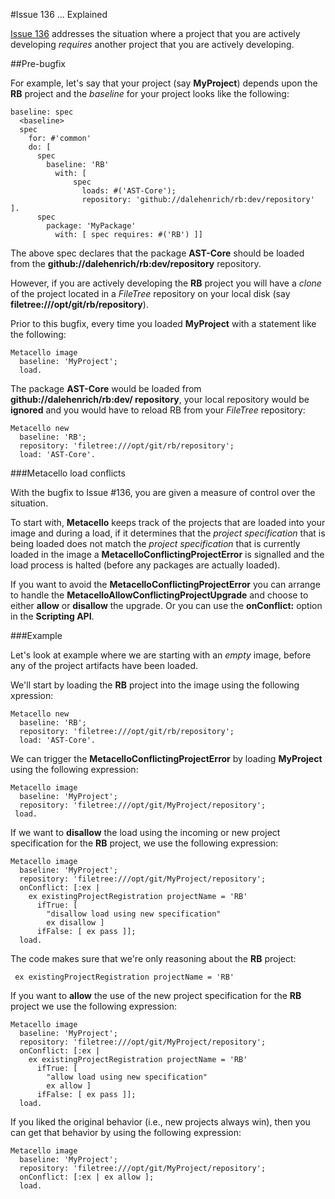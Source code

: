 #Issue 136 ... Explained

[Issue 136](https://github.com/dalehenrich/metacello-work/issues/136)
addresses the situation where a project that you are actively
developing  *requires* another project that you are actively
developing.

##Pre-bugfix

For example, let's say that your project (say **MyProject**) depends upon 
the **RB** project
and the *baseline* for your project looks like the following:

```Smalltalk
baseline: spec
  <baseline>
  spec
    for: #'common'
    do: [ 
      spec
        baseline: 'RB'
          with: [ 
              spec
                loads: #('AST-Core');
                repository: 'github://dalehenrich/rb:dev/repository' ].
      spec
        package: 'MyPackage'
          with: [ spec requires: #('RB') ]]
```

The above spec declares that the package **AST-Core** should be loaded
from the **github://dalehenrich/rb:dev/repository** repository.

However, if you are actively developing the **RB** project you will have
a *clone* of the project located in a *FileTree* repository on your local disk 
(say **filetree:///opt/git/rb/repository**).

Prior to this bugfix, every time you loaded **MyProject** with a
statement like the following:

```Smalltalk
Metacello image
  baseline: 'MyProject';
  load.
```

The package **AST-Core** would be loaded from **github://dalehenrich/rb:dev/
repository**, your local repository would be **ignored** and you would have 
to reload RB from your *FileTree* repository:

```Smalltalk
Metacello new
  baseline: 'RB';
  repository: 'filetree:///opt/git/rb/repository';
  load: 'AST-Core'.
```

###Metacello load conflicts

With the bugfix to Issue #136, you are given a measure of control over the 
situation. 

To start with, **Metacello** keeps track of the projects 
that are loaded into your image and during a load, if it determines that 
the *project specification* that is being loaded does not match the 
*project specification* that is currently loaded in the image a 
**MetacelloConflictingProjectError** is signalled and the load process 
is halted (before any packages are actually loaded).

If you want to avoid the **MetacelloConflictingProjectError** you can 
arrange to handle the **MetacelloAllowConflictingProjectUpgrade** and
choose to either **allow** or **disallow** the upgrade. Or you can use
the **onConflict:** option in the **Scripting API**.

###Example

Let's look at example where we are starting with an *empty* image,
before any of the project artifacts have been loaded.

We'll start by loading the **RB** project into the image using
the following xpression:

```Smalltalk
Metacello new
  baseline: 'RB';
  repository: 'filetree:///opt/git/rb/repository';
  load: 'AST-Core'.
```

We can trigger the  **MetacelloConflictingProjectError** by loading
**MyProject** using the following expression:

```Smalltalk
Metacello image
  baseline: 'MyProject';
  repository: 'filetree:///opt/git/MyProject/repository';
 load.
```

If we want to **disallow** the load using the incoming or new project
specification for the **RB** project, we use the following expression:

```Smalltalk
Metacello image
  baseline: 'MyProject';
  repository: 'filetree:///opt/git/MyProject/repository';
  onConflict: [:ex | 
    ex existingProjectRegistration projectName = 'RB'
      ifTrue: [
        "disallow load using new specification" 
        ex disallow ]
      ifFalse: [ ex pass ]];
  load.
```

The code makes sure that we're only reasoning about the **RB** project:

```Smalltalk
 ex existingProjectRegistration projectName = 'RB'
```

If you want to **allow** the use of the new project specification for the
**RB** project we use the following expression:

```Smalltalk
Metacello image
  baseline: 'MyProject';
  repository: 'filetree:///opt/git/MyProject/repository';
  onConflict: [:ex | 
    ex existingProjectRegistration projectName = 'RB'
      ifTrue: [
        "allow load using new specification" 
        ex allow ]
      ifFalse: [ ex pass ]];
  load.
```

If you liked the original behavior (i.e., new projects always win), then
you can get that behavior by using the following expression:

```Smalltalk
Metacello image
  baseline: 'MyProject';
  repository: 'filetree:///opt/git/MyProject/repository';
  onConflict: [:ex | ex allow ];
  load.
```

